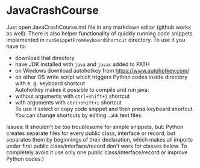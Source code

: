 # JavaCrashCourse

Just open JavaCrashCourse.md file in any markdown editor (github works as well).
There is also helper functionality of quickly running code snippets implemented in `runSnippetFromKeyboardShortcut` directory. To use it you have to:
- download that directory
- have JDK installed with `java` and `javac` added to PATH
- on Windows download autohotkey from https://www.autohotkey.com/
- on other OS write script which triggers Python codes inside directory with e. g. keyboard shortcut
<br>Autohotkey makes it possible to compile and run java:
- without arguments with `ctrl+shift+j` shortcut
- with arguments with `ctrl+shift+i` shortcut
<br>To use it select or copy code snippet and then press keyboard shortcut.
You can change shortcuts by editing `.ahk` text files.


Issues:
It shouldn't be too troublesome for simple snippets, but:
Python creates separate files for every public class, interface or record, but separates them by beginnings of their declaration, which makes all imports under first public class/interface/record don't work for classes below. To completely avoid it use only one public class/interface/record or improve Python codes:)
